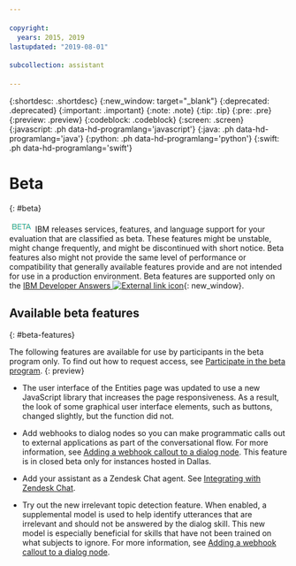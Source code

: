 ```yaml
---

copyright:
  years: 2015, 2019
lastupdated: "2019-08-01"

subcollection: assistant

---
```


{:shortdesc: .shortdesc}
{:new_window: target="_blank"}
{:deprecated: .deprecated}
{:important: .important}
{:note: .note}
{:tip: .tip}
{:pre: .pre}
{:preview: .preview}
{:codeblock: .codeblock}
{:screen: .screen}
{:javascript: .ph data-hd-programlang='javascript'}
{:java: .ph data-hd-programlang='java'}
{:python: .ph data-hd-programlang='python'}
{:swift: .ph data-hd-programlang='swift'}

# Beta
{: #beta}

![Beta](images/beta.png) IBM releases services, features, and language support for your evaluation that are classified as beta. These features might be unstable, might change frequently, and might be discontinued with short notice. Beta features also might not provide the same level of performance or compatibility that generally available features provide and are not intended for use in a production environment. Beta features are supported only on the [IBM Developer Answers ![External link icon](../../icons/launch-glyph.svg "External link icon")](https://developer.ibm.com/answers/topics/watson-assistant/){: new_window}.

## Available beta features
{: #beta-features}

The following features are available for use by participants in the beta program only. To find out how to request access, see [Participate in the beta program](/docs/services/assistant?topic=assistant-feedback#feedback-beta).
{: preview}

- The user interface of the Entities page was updated to use a new JavaScript library that increases the page responsiveness. As a result, the look of some graphical user interface elements, such as buttons, changed slightly, but the function did not.

- Add webhooks to dialog nodes so you can make programmatic calls out to external applications as part of the conversational flow. For more information, see [Adding a webhook callout to a dialog node](/docs/services/assistant?topic=assistant-dialog-webhooks). This feature is in closed beta only for instances hosted in Dallas.

- Add your assistant as a Zendesk Chat agent. See [Integrating with Zendesk Chat](/docs/services/assistant?topic=assistant-deploy-zendesk).

- Try out the new irrelevant topic detection feature. When enabled, a supplemental model is used to help identify utterances that are irrelevant and should not be answered by the dialog skill. This new model is especially beneficial for skills that have not been trained on what subjects to ignore. For more information, see [Adding a webhook callout to a dialog node](/docs/services/assistant?topic=assistant-irrelevance-detection).
